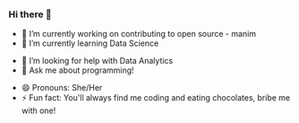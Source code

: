 ### Hi there 👋

- 🔭 I’m currently working on contributing to open source - manim
- 🌱 I’m currently learning Data Science
<!--- 👯 I’m looking to collaborate on ... -->
- 🤔 I’m looking for help with Data Analytics
- 💬 Ask me about programming!
<!--- - 📫 How to reach me: --->
- 😄 Pronouns: She/Her
- ⚡ Fun fact: You'll always find me coding and eating chocolates, bribe me with one!

